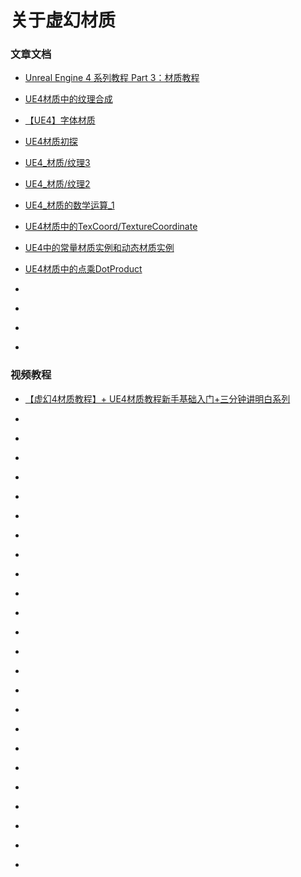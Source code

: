 # 关于虚幻材质
### 文章文档

* [Unreal Engine 4 系列教程 Part 3：材质教程](https://www.cnblogs.com/leoin2012/p/11713473.html)

* [UE4材质中的纹理合成](https://www.hanzhe.com/article/14)

* [【UE4】字体材质](https://www.cnblogs.com/timy/p/10299076.html)

* [UE4材质初探](https://www.cnblogs.com/skiwnchiwns/p/10343028.html)

* [UE4_材质/纹理3](https://www.cnblogs.com/reluctante1/p/13205405.html)

* [UE4_材质/纹理2](https://www.cnblogs.com/reluctante1/p/13196592.html)

* [UE4_材质的数学运算_1](https://www.cnblogs.com/reluctante1/p/13229519.html)

* [UE4材质中的TexCoord/TextureCoordinate](https://www.hanzhe.com/article/27)

* [UE4中的常量材质实例和动态材质实例](https://www.hanzhe.com/article/16)

* [UE4材质中的点乘DotProduct](https://www.hanzhe.com/article/24)

* []()

* []()

* []()

* []()

### 视频教程

* [【虚幻4材质教程】+ UE4材质教程新手基础入门+三分钟讲明白系列](https://www.bilibili.com/video/BV1ZK411W7tt)

* []()

* []()

* []()

* []()

* []()

* []()

* []()

* []()

* []()

* []()

* []()

* []()

* []()

* []()

* []()

* []()

* []()

* []()

* []()

* []()

* []()

* []()

* []()

* []()
